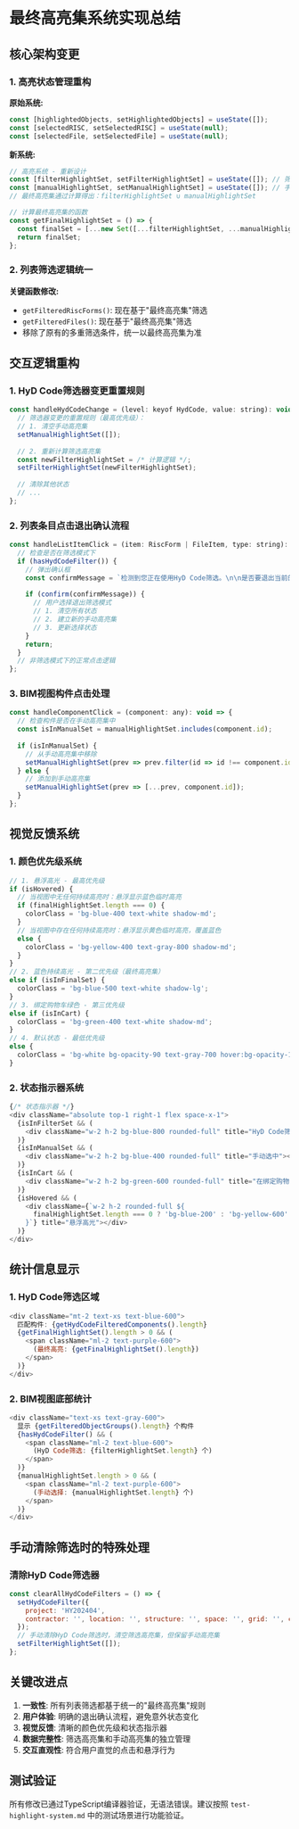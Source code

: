 # 最终高亮集系统实现总结

## 核心架构变更

### 1. 高亮状态管理重构
**原始系统:**
```javascript
const [highlightedObjects, setHighlightedObjects] = useState([]);
const [selectedRISC, setSelectedRISC] = useState(null);
const [selectedFile, setSelectedFile] = useState(null);
```

**新系统:**
```javascript
// 高亮系统 - 重新设计
const [filterHighlightSet, setFilterHighlightSet] = useState([]); // 筛选高亮集
const [manualHighlightSet, setManualHighlightSet] = useState([]); // 手动高亮集
// 最终高亮集通过计算得出：filterHighlightSet ∪ manualHighlightSet

// 计算最终高亮集的函数
const getFinalHighlightSet = () => {
  const finalSet = [...new Set([...filterHighlightSet, ...manualHighlightSet])];
  return finalSet;
};
```

### 2. 列表筛选逻辑统一
**关键函数修改:**
- `getFilteredRiscForms()`: 现在基于"最终高亮集"筛选
- `getFilteredFiles()`: 现在基于"最终高亮集"筛选
- 移除了原有的多重筛选条件，统一以最终高亮集为准

## 交互逻辑重构

### 1. HyD Code筛选器变更重置规则
```javascript
const handleHydCodeChange = (level: keyof HydCode, value: string): void => {
  // 筛选器变更的重置规则（最高优先级）：
  // 1. 清空手动高亮集
  setManualHighlightSet([]);
  
  // 2. 重新计算筛选高亮集
  const newFilterHighlightSet = /* 计算逻辑 */;
  setFilterHighlightSet(newFilterHighlightSet);
  
  // 清除其他状态
  // ...
};
```

### 2. 列表条目点击退出确认流程
```javascript
const handleListItemClick = (item: RiscForm | FileItem, type: string): void => {
  // 检查是否在筛选模式下
  if (hasHydCodeFilter()) {
    // 弹出确认框
    const confirmMessage = `检测到您正在使用HyD Code筛选。\n\n是否要退出当前的HyD Code筛选，并仅根据此条目来选择构件？`;
    
    if (confirm(confirmMessage)) {
      // 用户选择退出筛选模式
      // 1. 清空所有状态
      // 2. 建立新的手动高亮集
      // 3. 更新选择状态
    }
    return;
  }
  // 非筛选模式下的正常点击逻辑
};
```

### 3. BIM视图构件点击处理
```javascript
const handleComponentClick = (component: any): void => {
  // 检查构件是否在手动高亮集中
  const isInManualSet = manualHighlightSet.includes(component.id);
  
  if (isInManualSet) {
    // 从手动高亮集中移除
    setManualHighlightSet(prev => prev.filter(id => id !== component.id));
  } else {
    // 添加到手动高亮集
    setManualHighlightSet(prev => [...prev, component.id]);
  }
};
```

## 视觉反馈系统

### 1. 颜色优先级系统
```javascript
// 1. 悬浮高光 - 最高优先级
if (isHovered) {
  // 当视图中无任何持续高亮时：悬浮显示蓝色临时高亮
  if (finalHighlightSet.length === 0) {
    colorClass = 'bg-blue-400 text-white shadow-md';
  }
  // 当视图中存在任何持续高亮时：悬浮显示黄色临时高亮，覆盖蓝色
  else {
    colorClass = 'bg-yellow-400 text-gray-800 shadow-md';
  }
}
// 2. 蓝色持续高光 - 第二优先级（最终高亮集）
else if (isInFinalSet) {
  colorClass = 'bg-blue-500 text-white shadow-lg';
}
// 3. 绑定购物车绿色 - 第三优先级
else if (isInCart) {
  colorClass = 'bg-green-400 text-white shadow-md';
}
// 4. 默认状态 - 最低优先级
else {
  colorClass = 'bg-white bg-opacity-90 text-gray-700 hover:bg-opacity-100';
}
```

### 2. 状态指示器系统
```javascript
{/* 状态指示器 */}
<div className="absolute top-1 right-1 flex space-x-1">
  {isInFilterSet && (
    <div className="w-2 h-2 bg-blue-800 rounded-full" title="HyD Code筛选"></div>
  )}
  {isInManualSet && (
    <div className="w-2 h-2 bg-blue-400 rounded-full" title="手动选中"></div>
  )}
  {isInCart && (
    <div className="w-2 h-2 bg-green-600 rounded-full" title="在绑定购物车中"></div>
  )}
  {isHovered && (
    <div className={`w-2 h-2 rounded-full ${
      finalHighlightSet.length === 0 ? 'bg-blue-200' : 'bg-yellow-600'
    }`} title="悬浮高光"></div>
  )}
</div>
```

## 统计信息显示

### 1. HyD Code筛选区域
```javascript
<div className="mt-2 text-xs text-blue-600">
  匹配构件: {getHydCodeFilteredComponents().length}
  {getFinalHighlightSet().length > 0 && (
    <span className="ml-2 text-purple-600">
      (最终高亮: {getFinalHighlightSet().length})
    </span>
  )}
</div>
```

### 2. BIM视图底部统计
```javascript
<div className="text-xs text-gray-600">
  显示 {getFilteredObjectGroups().length} 个构件
  {hasHydCodeFilter() && (
    <span className="ml-2 text-blue-600">
      (HyD Code筛选: {filterHighlightSet.length} 个)
    </span>
  )}
  {manualHighlightSet.length > 0 && (
    <span className="ml-2 text-purple-600">
      (手动选择: {manualHighlightSet.length} 个)
    </span>
  )}
</div>
```

## 手动清除筛选时的特殊处理

### 清除HyD Code筛选器
```javascript
const clearAllHydCodeFilters = () => {
  setHydCodeFilter({
    project: 'HY202404',
    contractor: '', location: '', structure: '', space: '', grid: '', cat: ''
  });
  // 手动清除HyD Code筛选时，清空筛选高亮集，但保留手动高亮集
  setFilterHighlightSet([]);
};
```

## 关键改进点

1. **一致性**: 所有列表筛选都基于统一的"最终高亮集"规则
2. **用户体验**: 明确的退出确认流程，避免意外状态变化
3. **视觉反馈**: 清晰的颜色优先级和状态指示器
4. **数据完整性**: 筛选高亮集和手动高亮集的独立管理
5. **交互直观性**: 符合用户直觉的点击和悬浮行为

## 测试验证

所有修改已通过TypeScript编译器验证，无语法错误。建议按照 `test-highlight-system.md` 中的测试场景进行功能验证。 